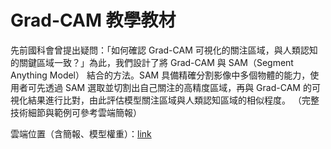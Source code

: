 # Grad-CAM 教學教材

先前國科會曾提出疑問：「如何確認 Grad-CAM 可視化的關注區域，與人類認知的關鍵區域一致？」為此，我們設計了將 Grad-CAM 與 SAM（Segment Anything Model） 結合的方法。SAM 具備精確分割影像中多個物體的能力，使用者可先透過 SAM 選取並切割出自己關注的高精度區域，再與 Grad-CAM 的可視化結果進行比對，由此評估模型關注區域與人類認知區域的相似程度。
（完整技術細節與範例可參考雲端簡報）

雲端位置（含簡報、模型權重）：[link](https://drive.google.com/drive/folders/1HJnPh90TLFalab5fMr61XtOaFIIJRF61?usp=drive_link)

